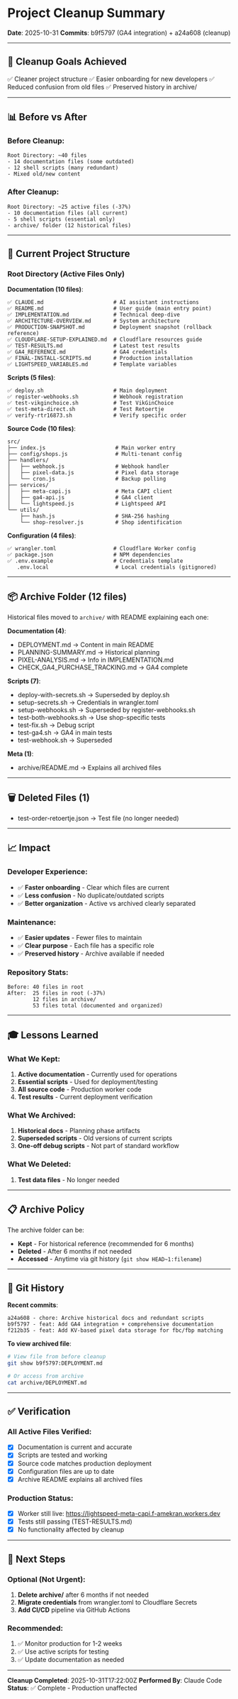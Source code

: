 # Project Cleanup Summary
**Date**: 2025-10-31
**Commits**: b9f5797 (GA4 integration) + a24a608 (cleanup)

---

## 🎯 **Cleanup Goals Achieved**

✅ Cleaner project structure
✅ Easier onboarding for new developers
✅ Reduced confusion from old files
✅ Preserved history in archive/

---

## 📊 **Before vs After**

### Before Cleanup:
```
Root Directory: ~40 files
- 14 documentation files (some outdated)
- 12 shell scripts (many redundant)
- Mixed old/new content
```

### After Cleanup:
```
Root Directory: ~25 active files (-37%)
- 10 documentation files (all current)
- 5 shell scripts (essential only)
- archive/ folder (12 historical files)
```

---

## 📁 **Current Project Structure**

### Root Directory (Active Files Only)

**Documentation (10 files)**:
```
✅ CLAUDE.md                      # AI assistant instructions
✅ README.md                      # User guide (main entry point)
✅ IMPLEMENTATION.md              # Technical deep-dive
✅ ARCHITECTURE-OVERVIEW.md       # System architecture
✅ PRODUCTION-SNAPSHOT.md         # Deployment snapshot (rollback reference)
✅ CLOUDFLARE-SETUP-EXPLAINED.md  # Cloudflare resources guide
✅ TEST-RESULTS.md                # Latest test results
✅ GA4_REFERENCE.md               # GA4 credentials
✅ FINAL-INSTALL-SCRIPTS.md       # Production installation
✅ LIGHTSPEED_VARIABLES.md        # Template variables
```

**Scripts (5 files)**:
```
✅ deploy.sh                      # Main deployment
✅ register-webhooks.sh           # Webhook registration
✅ test-vikginchoice.sh           # Test VikGinChoice
✅ test-meta-direct.sh            # Test Retoertje
✅ verify-rtr16873.sh             # Verify specific order
```

**Source Code (10 files)**:
```
src/
├── index.js                      # Main worker entry
├── config/shops.js               # Multi-tenant config
├── handlers/
│   ├── webhook.js                # Webhook handler
│   ├── pixel-data.js             # Pixel data storage
│   └── cron.js                   # Backup polling
├── services/
│   ├── meta-capi.js              # Meta CAPI client
│   ├── ga4-api.js                # GA4 client
│   └── lightspeed.js             # Lightspeed API
└── utils/
    ├── hash.js                   # SHA-256 hashing
    └── shop-resolver.js          # Shop identification
```

**Configuration (4 files)**:
```
✅ wrangler.toml                  # Cloudflare Worker config
✅ package.json                   # NPM dependencies
✅ .env.example                   # Credentials template
   .env.local                     # Local credentials (gitignored)
```

---

## 📦 **Archive Folder** (12 files)

Historical files moved to `archive/` with README explaining each one:

**Documentation (4)**:
- DEPLOYMENT.md → Content in main README
- PLANNING-SUMMARY.md → Historical planning
- PIXEL-ANALYSIS.md → Info in IMPLEMENTATION.md
- CHECK_GA4_PURCHASE_TRACKING.md → GA4 complete

**Scripts (7)**:
- deploy-with-secrets.sh → Superseded by deploy.sh
- setup-secrets.sh → Credentials in wrangler.toml
- setup-webhooks.sh → Superseded by register-webhooks.sh
- test-both-webhooks.sh → Use shop-specific tests
- test-fix.sh → Debug script
- test-ga4.sh → GA4 in main tests
- test-webhook.sh → Superseded

**Meta (1)**:
- archive/README.md → Explains all archived files

---

## 🗑️ **Deleted Files** (1)

- test-order-retoertje.json → Test file (no longer needed)

---

## 📈 **Impact**

### Developer Experience:
- ✅ **Faster onboarding** - Clear which files are current
- ✅ **Less confusion** - No duplicate/outdated scripts
- ✅ **Better organization** - Active vs archived clearly separated

### Maintenance:
- ✅ **Easier updates** - Fewer files to maintain
- ✅ **Clear purpose** - Each file has a specific role
- ✅ **Preserved history** - Archive available if needed

### Repository Stats:
```
Before: 40 files in root
After:  25 files in root (-37%)
        12 files in archive/
        53 files total (documented and organized)
```

---

## 🎓 **Lessons Learned**

### What We Kept:
1. **Active documentation** - Currently used for operations
2. **Essential scripts** - Used for deployment/testing
3. **All source code** - Production worker code
4. **Test results** - Current deployment verification

### What We Archived:
1. **Historical docs** - Planning phase artifacts
2. **Superseded scripts** - Old versions of current scripts
3. **One-off debug scripts** - Not part of standard workflow

### What We Deleted:
1. **Test data files** - No longer needed

---

## 📋 **Archive Policy**

The archive folder can be:
- **Kept** - For historical reference (recommended for 6 months)
- **Deleted** - After 6 months if not needed
- **Accessed** - Anytime via git history (`git show HEAD~1:filename`)

---

## 🔄 **Git History**

**Recent commits**:
```
a24a608 - chore: Archive historical docs and redundant scripts
b9f5797 - feat: Add GA4 integration + comprehensive documentation
f212b35 - feat: Add KV-based pixel data storage for fbc/fbp matching
```

**To view archived file**:
```bash
# View file from before cleanup
git show b9f5797:DEPLOYMENT.md

# Or access from archive
cat archive/DEPLOYMENT.md
```

---

## ✅ **Verification**

### All Active Files Verified:
- [x] Documentation is current and accurate
- [x] Scripts are tested and working
- [x] Source code matches production deployment
- [x] Configuration files are up to date
- [x] Archive README explains all archived files

### Production Status:
- [x] Worker still live: https://lightspeed-meta-capi.f-amekran.workers.dev
- [x] Tests still passing (TEST-RESULTS.md)
- [x] No functionality affected by cleanup

---

## 🎯 **Next Steps**

### Optional (Not Urgent):
1. **Delete archive/** after 6 months if not needed
2. **Migrate credentials** from wrangler.toml to Cloudflare Secrets
3. **Add CI/CD** pipeline via GitHub Actions

### Recommended:
1. ✅ Monitor production for 1-2 weeks
2. ✅ Use active scripts for testing
3. ✅ Update documentation as needed

---

**Cleanup Completed**: 2025-10-31T17:22:00Z
**Performed By**: Claude Code
**Status**: ✅ Complete - Production unaffected
